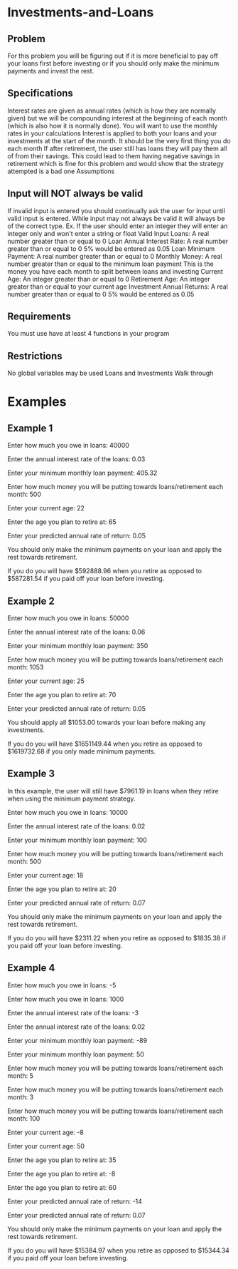 # Investments-and-Loans
## Problem
For this problem you will be figuring out if it is more beneficial to pay off your loans first before investing or if you should only make the minimum payments and invest the rest.

## Specifications
Interest rates are given as annual rates (which is how they are normally given) but we will be compounding interest at the beginning of each month (which is also how it is normally done). You will want to use the monthly rates in your calculations
Interest is applied to both your loans and your investments at the start of the month. It should be the very first thing you do each month
If after retirement, the user still has loans they will pay them all of from their savings.
This could lead to them having negative savings in retirement which is fine for this problem and would show that the strategy attempted is a bad one
Assumptions
## Input will NOT always be valid

If invalid input is entered you should continually ask the user for input until valid input is entered.
While input may not always be valid it will always be of the correct type.
Ex. If the user should enter an integer they will enter an integer only and won't enter a string or float
Valid Input
Loans: A real number greater than or equal to 0
Loan Annual Interest Rate: A real number greater than or equal to 0
5% would be entered as 0.05
Loan Minimum Payment: A real number greater than or equal to 0
Monthly Money: A real number greater than or equal to the minimum loan payment
This is the money you have each month to split between loans and investing
Current Age: An integer greater than or equal to 0
Retirement Age: An integer greater than or equal to your current age
Investment Annual Returns: A real number greater than or equal to 0
5% would be entered as 0.05
## Requirements
You must use have at least 4 functions in your program
## Restrictions
No global variables may be used
Loans and Investments Walk through

# Examples

## Example 1
Enter how much you owe in loans: 40000

Enter the annual interest rate of the loans: 0.03

Enter your minimum monthly loan payment: 405.32

Enter how much money you will be putting towards loans/retirement each month: 500

Enter your current age: 22

Enter the age you plan to retire at: 65

Enter your predicted annual rate of return: 0.05

You should only make the minimum payments on your loan and apply the rest towards retirement.

If you do you will have $592888.96 when you retire as opposed to $587281.54 if you paid off your loan before investing.

## Example 2
Enter how much you owe in loans: 50000

Enter the annual interest rate of the loans: 0.06

Enter your minimum monthly loan payment: 350

Enter how much money you will be putting towards loans/retirement each month: 1053

Enter your current age: 25

Enter the age you plan to retire at: 70

Enter your predicted annual rate of return: 0.05

You should apply all $1053.00 towards your loan before making any investments.

If you do you will have $1651149.44 when you retire as opposed to $1619732.68 if you only made minimum payments.

## Example 3
In this example, the user will still have $7961.19 in loans when they retire when using the minimum payment strategy.

Enter how much you owe in loans: 10000

Enter the annual interest rate of the loans: 0.02

Enter your minimum monthly loan payment: 100

Enter how much money you will be putting towards loans/retirement each month: 500

Enter your current age: 18

Enter the age you plan to retire at: 20

Enter your predicted annual rate of return: 0.07

You should only make the minimum payments on your loan and apply the rest towards retirement.

If you do you will have $2311.22 when you retire as opposed to $1835.38 if you paid off your loan before investing.

## Example 4
Enter how much you owe in loans: -5

Enter how much you owe in loans: 1000

Enter the annual interest rate of the loans: -3

Enter the annual interest rate of the loans: 0.02

Enter your minimum monthly loan payment: -89

Enter your minimum monthly loan payment: 50

Enter how much money you will be putting towards loans/retirement each month: 5

Enter how much money you will be putting towards loans/retirement each month: 3

Enter how much money you will be putting towards loans/retirement each month: 100

Enter your current age: -8

Enter your current age: 50

Enter the age you plan to retire at: 35

Enter the age you plan to retire at: -8

Enter the age you plan to retire at: 60

Enter your predicted annual rate of return: -14

Enter your predicted annual rate of return: 0.07

You should only make the minimum payments on your loan and apply the rest towards retirement.

If you do you will have $15384.97 when you retire as opposed to $15344.34 if you paid off your loan before investing.
